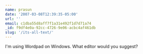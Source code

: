 ```yaml
---
name: prasun
date: '2007-03-08T12:39:35-05:00'
url: ''
email: c1dba55d8aff7f1a31e492f1d7d71a74
_id: f9df4e0a-92cc-4726-9e06-acbc4af461db
slug: '/its-all-text/'
---
```


I'm using Wordpad on Windows. What editor would you suggest?
